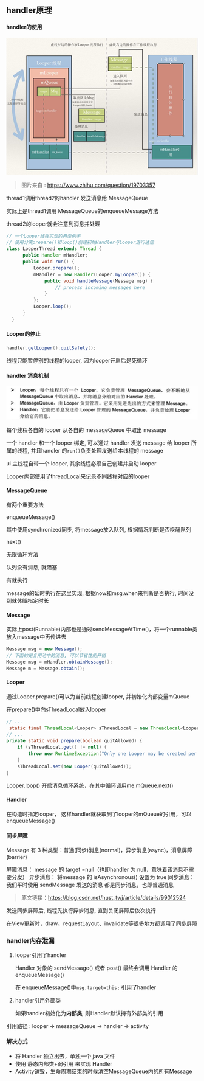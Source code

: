 ## handler原理

#### handler的使用

![handler](handler原理.assets/handler.jpg)

> 图片来自 : https://www.zhihu.com/question/19703357

thread1调用thread2的handler 发送消息给 MessageQueue

实际上是thread1调用 MessageQueue的enqueueMessage方法

thread2的looper就会注意到消息并处理

```java
// 一个Looper线程实现的典型例子
// 使用分离prepare()和loop()创建初始Handler与Looper进行通信 
class LooperThread extends Thread {
      public Handler mHandler;
      public void run() {
          Looper.prepare();
          mHandler = new Handler(Looper.myLooper()) {
              public void handleMessage(Message msg) {
                  // process incoming messages here
              }
          };
          Looper.loop();
      }
  }
```

#### Looper的停止

```java
handler.getLooper().quitSafely();
```

线程只能暂停别的线程的looper, 因为looper开启后是死循环

#### handler 消息机制

![image-20210820185729520](https://raw.githubusercontent.com/Kevin-Kevin/pictureBed/master/uPic/image-20210820185729520-1629457049881.png)



每个线程各自的 looper 从各自的 messageQueue 中取出 message

一个 handler 和一个 looper 绑定, 可以通过 handler 发送 message 给 looper 所属的线程, 并且handler 的`run()`负责处理发送给本线程的 message

ui 主线程自带一个 looper, 其余线程必须自己创建并启动 looper

Looper内部使用了threadLocal来记录不同线程对应的looper



#### MessageQueue

有两个重要方法

enqueueMessage()

其中使用synchronized同步, 将message放入队列, 根据情况判断是否唤醒队列

next()

无限循环方法

队列没有消息, 就阻塞

有就执行

message的延时执行在这里实现, 根据now和msg.when来判断是否执行, 时间没到就休眠指定时长



#### Message

实际上post(Runnable)内部也是通过sendMessageAtTime()，将一个runnable类放入message中再传进去



```java
Message msg = new Message(); 
// 下面的是复用池中的消息, 可以节省性能开销
Message msg = mHandler.obtainMessage();
Message m = Message.obtain();
```

#### Looper

通过Looper.prepare()可以为当前线程创建looper, 并初始化内部变量mQueue

在prepare()中向sThreadLocal放入looper

```java
// ...
 static final ThreadLocal<Looper> sThreadLocal = new ThreadLocal<Looper>();
// ...
private static void prepare(boolean quitAllowed) {
    if (sThreadLocal.get() != null) {
        throw new RuntimeException("Only one Looper may be created per thread");
    }
    sThreadLocal.set(new Looper(quitAllowed));
}
```

Looper.loop() 开启消息循环系统，在其中循环调用me.mQueue.next()



#### Handler

在构造时指定looper， 这样handler就获取到了looper的mQueue的引用，可以enqueueMessage()

#### 同步屏障

Message 有 3 种类型：普通(同步)消息(normal)，异步消息(async)，消息屏障(barrier)

屏障消息： message 的 target =null（也即handler 为 null，意味着该消息不需要分发）
异步消息： 将message 的 isAsynchronous() 设置为 true
同步消息：我们平时使用 sendMessage 发送的消息 都是同步消息，也即普通消息

> 原文链接：https://blog.csdn.net/hust_twj/article/details/99012524 

发送同步屏障后, 线程先执行异步消息, 直到关闭屏障后依次执行

在View更新时，draw、requestLayout、invalidate等很多地方都调用了同步屏障

### handler内存泄漏

1. looper引用了handler

   Handler 对象的 sendMessage() 或者 post()  最终会调用 Handler 的 enqueueMessage()

   在 enqueueMessage()中`msg.target=this;` 引用了handler

2. handler引用外部类

   

   如果handler初始化为**内部类**, 则Handler默认持有外部类的引用

引用路径 : looper -> messageQueue -> handler -> activity

#### 解决方式

- 将 Handler 独立出去，单独一个 java 文件
- 使用 静态内部类+弱引用 来实现 Handler
- Activity销毁，生命周期结束的时候清空MessageQueue内的所有Message













